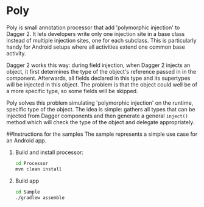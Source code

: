 # Poly
Poly is small annotation processor that add 'polymorphic injection' to Dagger 2.
It lets developers write only one injection site in a base class instead of
multiple injection sites, one for each subclass. This is particularly handy for 
Android setups where all activities extend one common base activity.

Dagger 2 works this way: during field injection, when Dagger 2 injects an object,
it first determines the type of the object's reference passed in in the component.
Afterwards, all fields declared in this type and its supertypes will be injected
in this object. The problem is that the object could well be of a more specific
type, so some fields will be skipped.

Poly solves this problem simulating 'polymorphic injection' on the runtime, 
specific type of the object. The idea is simple: gathers all types that can be 
injected from Dagger components and then generate a general `inject()` method which
will check the type of the object and delegate appropriately. 

##Instructions for the samples
The sample represents a simple use case for an Android app. 

1. Build and install processor:

    ```sh
    cd Processor
    mvn clean install
	```
	
2. Build app

    ```sh
    cd Sample
    ./gradlew assemble
	```
